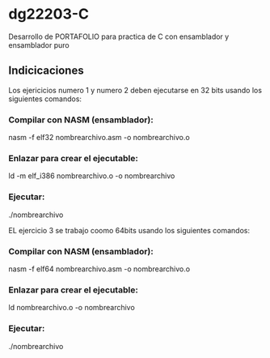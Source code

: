 # dg22203-C
Desarrollo de PORTAFOLIO para practica de C con ensamblador y ensamblador puro


## Indicicaciones
Los ejericicios numero 1 y numero 2 deben ejecutarse en 32 bits usando los siguientes comandos:

### Compilar con NASM (ensamblador):
nasm -f elf32 nombrearchivo.asm -o nombrearchivo.o

### Enlazar para crear el ejecutable:

ld -m elf_i386 nombrearchivo.o -o nombrearchivo

### Ejecutar:

./nombrearchivo

EL ejercicio 3 se trabajo coomo 64bits usando los siguientes comandos:

### Compilar con NASM (ensamblador):
nasm -f elf64 nombrearchivo.asm -o nombrearchivo.o

### Enlazar para crear el ejecutable:

ld nombrearchivo.o -o nombrearchivo

### Ejecutar:

./nombrearchivo